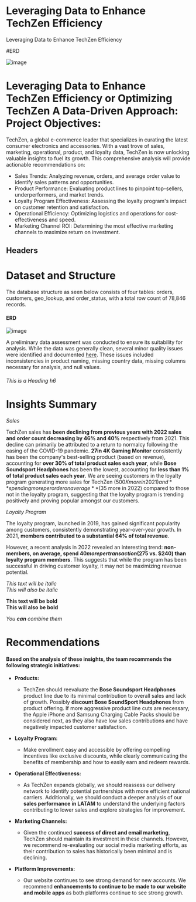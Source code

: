 # Leveraging Data to Enhance TechZen Efficiency
Leveraging Data to Enhance TechZen Efficiency

#ERD

![image](https://github.com/user-attachments/assets/0aad775f-364b-4e29-9adf-56d9eee8a1aa)


# Leveraging Data to Enhance TechZen Efficiency or Optimizing TechZen A Data-Driven Approach: Project Objectives:

TechZen, a global e-commerce leader that specializes in curating the latest consumer electronics and accessories. With a vast trove of sales, marketing, operational, product, and loyalty data, TechZen is now unlocking valuable insights to fuel its growth.
This comprehensive analysis will provide actionable recommendations on:

*	Sales Trends: Analyzing revenue, orders, and average order value to identify sales patterns and opportunities.
*	Product Performance: Evaluating product lines to pinpoint top-sellers, underperformers, and market trends.
*	Loyalty Program Effectiveness: Assessing the loyalty program's impact on customer retention and satisfaction.
*	Operational Efficiency: Optimizing logistics and operations for cost-effectiveness and speed.
*	Marketing Channel ROI: Determining the most effective marketing channels to maximize return on investment.


## Headers

# Dataset and Structure

The database structure as seen below consists of four tables: orders, customers, geo_lookup, and order_status, with a total row count of 78,846 records.


#### ERD
![image](https://github.com/user-attachments/assets/3dde7d69-4761-4991-bf25-e4bb826579d5)

A preliminary data assessment was conducted to ensure its suitability for analysis. While the data was generally clean, several minor quality issues were identified and documented [here](https://github.com/brownv7/TechZen-ecommerence-Analysis/blob/main/Data%20Cleaning%20Doc.pdf). These issues included inconsistencies in product naming, missing country data, missing columns necessary for analysis, and null values.

###### This is a Heading h6

# Insights Summary
*Sales*

TechZen sales has **been declining from previous years with 2022 sales and order count decreasing by 46% and 40%** respectively from 2021. This decline can primarily be attributed to a return to normalcy following the easing of the COVID-19 pandemic.  **27in 4K Gaming Monitor** consistently has been the company's best-selling product (based on revenue), accounting for **over 30% of total product sales each year**, while **Bose Soundsport Headphones** has been the lowest, accounting for **less than 1% of total product sales each year**. We are seeing customers in the loyalty program generating more sales for TechZen ($500K more in 2021) and **spending more per order on average** ($35 more in 2022) compared to those not in the loyalty program, suggesting that the loyalty program is trending positively and proving popular amongst our customers.

*Loyalty Program*

The loyalty program, launched in 2019, has gained significant popularity among customers, consistently demonstrating year-over-year growth. In 2021, **members contributed to a substantial 64% of total revenue**.

However, a recent analysis in 2022 revealed an interesting trend: **non-members, on average, spend $40 more per transaction ($275 vs. $240) than loyalty program members**. This suggests that while the program has been successful in driving customer loyalty, it may not be maximizing revenue potential.

*This text will be italic*  
_This will also be italic_

**This text will be bold**  
__This will also be bold__

_You **can** combine them_

# Recommendations

#### Based on the analysis of these insights, the team recommends the following strategic initiatives:

* **Products:**
    * TechZen should reevaluate the **Bose Soundsport Headphones** product line due to its minimal contribution to overall sales and lack of growth. Possibly **discount Bose SoundSport Headphones** from product offering. If more aggressive product line cuts are necessary, the Apple iPhone and Samsung Charging Cable Packs should be considered next, as they also have low sales contributions and have negatively impacted customer satisfaction.
    
* **Loyalty Program:**
    * Make enrollment easy and accessible by offering compelling incentives like exclusive discounts, while clearly communicating the benefits of membership and how to easily earn and redeem rewards.

* **Operational Effectiveness:**
    * As TechZen expands globally, we should reassess our delivery network to identify potential partnerships with more efficient national carriers. Additionally, we should conduct a deeper analysis of our **sales performance in LATAM** to understand the underlying factors contributing to lower sales and explore strategies for improvement.

* **Marketing Channels:**
    * Given the continued **success of direct and email marketing**, TechZen should maintain its investment in these channels. However, we recommend re-evaluating our social media marketing efforts, as their contribution to sales has historically been minimal and is declining.
    
* **Platform Improvements:**
    * Our website continues to see strong demand for new accounts. We recommend **enhancements to continue to be made to our website and mobile apps** as both platforms continue to see strong growth.
